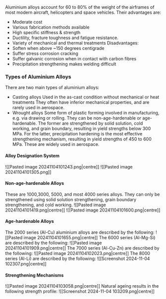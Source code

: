 Aluminium alloys account for 60 to 80% of the weight of the airframes of most modern aircraft, helicopters and space vehicles.
Their advantages are:
- Moderate cost
- Various fabrication methods available
- High specific stiffness & strength
- Ductility, fracture toughness and fatigue resistance.
- Variety of mechanical and thermal treatments
Disadvantages:
- Soften when above ~150 degrees centigrade
- Suffer stress corrosion cracking
- Suffer galvanic corrosion when in contact with carbon fibres
- Precipitation strengthening makes welding difficult
### Types of Aluminium Alloys
There are two main types of aluminium alloys:
- Casting alloys
	Used in the as-cast condition without mechanical or heat treatments
	They often have inferior mechanical properties, and are rarely used in aerospace.
- Wrought alloys
	Some form of plastic forming involved in manufacturing, e.g. via drawing or rolling.
	They can be non-age-hardenable or age-hardenable.
	The former are strengthened by solid solution, cold working, and grain boundary, resulting in yield strengths below 300 MPa.
	For the latter, precipitation hardening is the most effective strengthening mechanism, resulting in yield strengths of 450 to 600 MPa. These are widely used in aerospace.
#### Alloy Designation System
![[Pasted image 20241104101243.png|centre]]
![[Pasted image 20241104101305.png]]
#### Non-age-hardenable Alloys
These are 1000,3000, 5000, and most 4000 series alloys. They can only be strengthened using solid solution strengthening, grain boundary strengthening, and cold working.
![[Pasted image 20241104101419.png|centre]]
![[Pasted image 20241104101600.png|centre]]

#### Age-hardenable Alloys
The 2000 series (Al-Cu) aluminium alloys are described by the following:
![[Pasted image 20241104101655.png|centre]]
The 6000 series (Al-Mg-Si) are described by the following:
![[Pasted image 20241104101909.png|centre]]
The 7000 series (Al-Cu-Zn) are described by the following:
![[Pasted image 20241104102023.png|centre]]
The 8000 series (Al-Li) are described by the following:
![[Screenshot 2024-11-04 102307.png|centre]]
#### Strengthening Mechanisms
![[Pasted image 20241104103058.png|centre]]
Natural ageing results in the following strength profile:
![[Screenshot 2024-11-04 103209.png|centre]]
